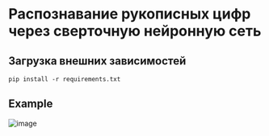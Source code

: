 # Распознавание рукописных цифр через сверточную нейронную сеть
## Загрузка внешних зависимостей
```
pip install -r requirements.txt
```
## Example
![image](https://github.com/Rusgalll/Digit-recognition-web/assets/88139430/5feeb008-67d3-4646-aba1-005ea2c92fdf)

